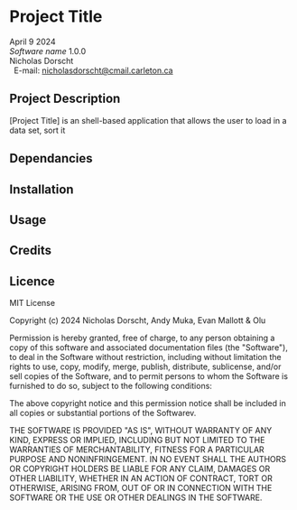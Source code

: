 # Project Title

April 9 2024 \
_Software name_ 1.0.0 \
Nicholas Dorscht  
&nbsp; E-mail: nicholasdorscht@cmail.carleton.ca

## Project Description
[Project Title] is an shell-based application that allows the user to load in a data set, sort it 
## Dependancies

## Installation

## Usage

## Credits

## Licence
MIT License

Copyright (c) 2024 Nicholas Dorscht, Andy Muka, Evan Mallott & Olu

Permission is hereby granted, free of charge, to any person obtaining a copy
of this software and associated documentation files (the "Software"), to deal
in the Software without restriction, including without limitation the rights
to use, copy, modify, merge, publish, distribute, sublicense, and/or sell
copies of the Software, and to permit persons to whom the Software is
furnished to do so, subject to the following conditions:

The above copyright notice and this permission notice shall be included in all
copies or substantial portions of the Softwarev.

THE SOFTWARE IS PROVIDED "AS IS", WITHOUT WARRANTY OF ANY KIND, EXPRESS OR
IMPLIED, INCLUDING BUT NOT LIMITED TO THE WARRANTIES OF MERCHANTABILITY,
FITNESS FOR A PARTICULAR PURPOSE AND NONINFRINGEMENT. IN NO EVENT SHALL THE
AUTHORS OR COPYRIGHT HOLDERS BE LIABLE FOR ANY CLAIM, DAMAGES OR OTHER
LIABILITY, WHETHER IN AN ACTION OF CONTRACT, TORT OR OTHERWISE, ARISING FROM,
OUT OF OR IN CONNECTION WITH THE SOFTWARE OR THE USE OR OTHER DEALINGS IN THE
SOFTWARE.